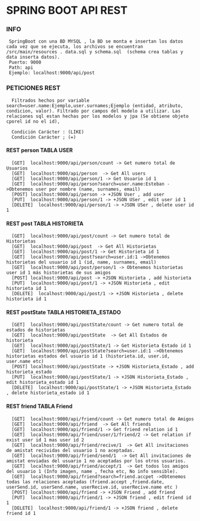 # SPRING BOOT API REST


### **INFO**
  
     SpringBoot con una BD MYSQL , la BD se monta e insertan los datos cada vez que se ejecuta, los archivos se encuentran /src/main/resources . data.sql y schema.sql  (schema crea tablas y data inserta datos).
     Puerto: 9000
     Path: api
     Ejemplo: localhost:9000/api/post
     
     
### **PETICIONES REST**

      Filtrados hechos por variable search=user.name:Ejemplo,user.surnames;Ejemplo (entidad, atributo, condicion, valor). Filtrado por campos del modelo a utilizar. Las relaciones sql estan hechas por los modelos y jpa (Se obtiene objeto cporel id no el id),
      
      Condición Carácter : (LIKE)
      Condición Carácter ; (=)

#### REST person TABLA USER 

      [GET]  localhost:9000/api/person/count -> Get numero total de Usuarios
      [GET]  localhost:9000/api/person  -> Get All users
      [GET]  localhost:9000/api/person/1 -> Get Usuario id 1 
      [GET]  localhost:9000/api/person?search=user.name:Esteban ->Obtenemos user por nombre (name, surnames, email)
      [POST] localhost:9000/api/person -> +JSON User , add user
      [PUT]  localhost:9000/api/person/1 -> +JSON USer , edit user id 1
      [DELETE]  localhost:9000/api/person/1 -> +JSON USer , delete user id 1
      
      
#### REST post TABLA HISTORIETA

      [GET]  localhost:9000/api/post/count -> Get numero total de Historietas
      [GET]  localhost:9000/api/post  -> Get All Historietas
      [GET]  localhost:9000/api/post/1 -> Get Historieta id 1 
      [GET]  localhost:9000/api/post?search=user.id:1 ->Obtenemos historietas del usuario id 1 (id, name, surnames, email)
      [GET]  localhost:9000/api/post/person/1 -> Obtenemos historietas user id 1 más historietas de sus amigos 
      [POST] localhost:9000/api/post -> +JSON Historieta , add historieta
      [PUT]  localhost:9000/api/post/1 -> +JSON Historieta , edit historieta id 1
      [DELETE]  localhost:9000/api/post/1 -> +JSON Historieta , delete historieta id 1  
      
      
#### REST postState TABLA HISTORIETA_ESTADO

      [GET]  localhost:9000/api/postState/count -> Get numero total de estados de historietas
      [GET]  localhost:9000/api/postState  -> Get All Estados de historieta
      [GET]  localhost:9000/api/postState/1 -> Get Historieta Estado id 1 
      [GET]  localhost:9000/api/postState?search=user.id:1 ->Obtenemos historietas estados del usuario id 1 (historieta.id, user.id, user.name etc)
      [POST] localhost:9000/api/postState -> +JSON Historieta_Estado , add historieta_estado
      [PUT]  localhost:9000/api/postState/1 -> +JSON Historieta_Estado , edit historieta_estado id 1
      [DELETE]  localhost:9000/api/postState/1 -> +JSON Historieta_Estado , delete historieta_estado id 1       
      
 #### REST friend TABLA Friend

      [GET]  localhost:9000/api/friend/count -> Get numero total de Amigos
      [GET]  localhost:9000/api/friend  -> Get All friends
      [GET]  localhost:9000/api/friend/1 -> Get friend relation id 1 
      [GET]  localhost:9000/api/friend/user/1/friend/2 -> Get relation if exist user id 1 mas user id 2 
      [GET]  localhost:9000/api/friend/recive/1  -> Get All invitaciones de amistat recividas del usuario 1 no aceptadas.
      [GET]  localhost:9000/api/friend/send/1  -> Get All invitaciones de amistat enviadas del usuario 1 no aceptadas por los otros usuarios.
      [GET]  localhost:9000/api/friend/accept/1  -> Get todos los amigos del usuario 1 (Info imagen, name , fecha etc, No info sensible).
      [GET]  localhost:9000/api/friend?search=friend.accpet ->Obtenemos todas las relaciones aceptadas (friend.accept ,friend.date, userSend.id, userSend.name, userRecive.id, userRecive.name etc )
      [POST] localhost:9000/api/friend -> +JSON Friend , add friend
      [PUT]  localhost:9000/api/friend/1 -> +JSON friend , edit friend id 1
      [DELETE]  localhost:9000/api/friend/1 -> +JSON friend , delete friend id 1       
           
      
      
